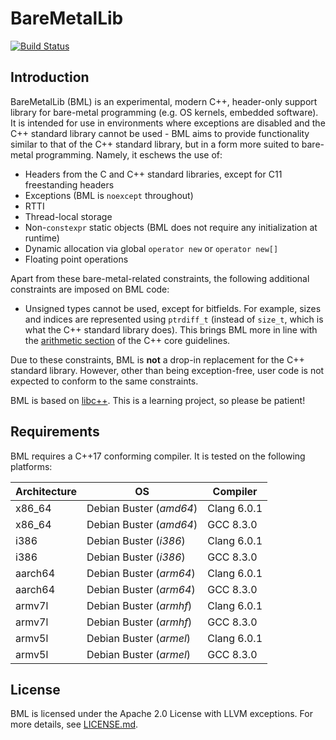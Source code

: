 # BareMetalLib
[![Build Status](https://travis-ci.org/kuanweeloong/BareMetalLib.svg?branch=master)][1]

## Introduction
BareMetalLib (BML) is an experimental, modern C++, header-only support library for bare-metal
programming (e.g. OS kernels, embedded software). It is intended for use in environments where
exceptions are disabled and the C++ standard library cannot be used - BML aims to provide
functionality similar to that of the C++ standard library, but in a form more suited to bare-metal
programming. Namely, it eschews the use of:

- Headers from the C and C++ standard libraries, except for C11 freestanding headers
- Exceptions (BML is `noexcept` throughout)
- RTTI
- Thread-local storage
- Non-`constexpr` static objects (BML does not require any initialization at runtime)
- Dynamic allocation via global `operator new` or `operator new[]`
- Floating point operations

Apart from these bare-metal-related constraints, the following additional constraints are imposed on
BML code:

- Unsigned types cannot be used, except for bitfields. For example, sizes and indices are
  represented using `ptrdiff_t` (instead of `size_t`, which is what the C++ standard library does).
  This brings BML more in line with the [arithmetic section][2] of the C++ core guidelines.

Due to these constraints, BML is **not** a drop-in replacement for the C++ standard library.
However, other than being exception-free, user code is not expected to conform to the same
constraints.

BML is based on [libc++][3]. This is a learning project, so please be patient!

## Requirements
BML requires a C++17 conforming compiler. It is tested on the following platforms:

| Architecture | OS                      | Compiler    |
| ------------ | ----------------------- | ----------- |
| x86_64       | Debian Buster (*amd64*) | Clang 6.0.1 |
| x86_64       | Debian Buster (*amd64*) | GCC 8.3.0   |
| i386         | Debian Buster (*i386*)  | Clang 6.0.1 |
| i386         | Debian Buster (*i386*)  | GCC 8.3.0   |
| aarch64      | Debian Buster (*arm64*) | Clang 6.0.1 |
| aarch64      | Debian Buster (*arm64*) | GCC 8.3.0   |
| armv7l       | Debian Buster (*armhf*) | Clang 6.0.1 |
| armv7l       | Debian Buster (*armhf*) | GCC 8.3.0   |
| armv5l       | Debian Buster (*armel*) | Clang 6.0.1 |
| armv5l       | Debian Buster (*armel*) | GCC 8.3.0   |

## License
BML is licensed under the Apache 2.0 License with LLVM exceptions. For more details, see
[LICENSE.md](LICENSE.md).

[1]: https://travis-ci.org/kuanweeloong/BareMetalLib
[2]: https://github.com/isocpp/CppCoreGuidelines/blob/master/CppCoreGuidelines.md#Res-mix
[3]: https://libcxx.llvm.org/
